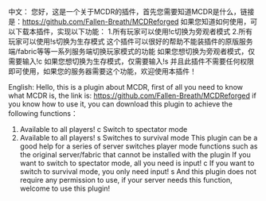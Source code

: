 中文：
您好，这是一个关于MCDR的插件，首先您需要知道MCDR是什么，链接是：https://github.com/Fallen-Breath/MCDReforged
如果您知道如何使用，可以下载本插件，实现以下功能：
1.所有玩家可以使用!c切换为旁观者模式
2.所有玩家可以使用!s切换为生存模式
这个插件可以很好的帮助不能装插件的原版服务端/fabric等等一系列服务端切换玩家模式的功能
如果您想切换为旁观者模式，仅需要输入!c
如果您想切换为生存模式，仅需要输入!s
并且此插件不需要任何权限即可使用，如果您的服务器需要这个功能，欢迎使用本插件！

English:
Hello, this is a plugin about MCDR, first of all you need to know what MCDR is, the link is: https://github.com/Fallen-Breath/MCDReforged
if you know how to use it, you can download this plugin to achieve the following functions：
1. Available to all players! c    Switch to spectator mode
2. Available to all players! s    Switches to survival mode
This plugin can be a good help for a series of server switches player mode functions such as the original server/fabric that cannot be installed with the plugin
If you want to switch to spectator mode, all you need is input! c
If you want to switch to survival mode, you only need input! s
And this plugin does not require any permission to use, if your server needs this function, welcome to use this plugin!